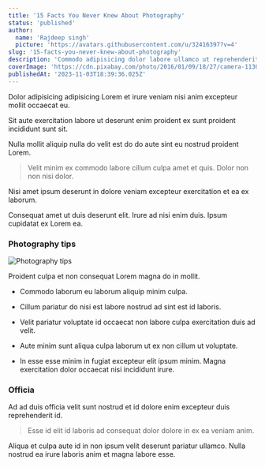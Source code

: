 ```yaml
---
title: '15 Facts You Never Knew About Photography'
status: 'published'
author:
  name: 'Rajdeep singh'
  picture: 'https://avatars.githubusercontent.com/u/32416397?v=4'
slug: '15-facts-you-never-knew-about-photography'
description: 'Commodo adipisicing dolor labore ullamco ut reprehenderit adipisicing magna proident consequat.'
coverImage: 'https://cdn.pixabay.com/photo/2016/01/09/18/27/camera-1130731_1280.jpg'
publishedAt: '2023-11-03T18:39:36.025Z'
---
```


Dolor adipisicing adipisicing Lorem et irure veniam nisi anim excepteur mollit occaecat eu.

Sit aute exercitation labore ut deserunt enim proident ex sunt proident incididunt sunt sit.

Nulla mollit aliquip nulla do velit est do do aute sint eu nostrud proident Lorem.

> Velit minim ex commodo labore cillum culpa amet et quis. Dolor non non nisi dolor.

Nisi amet ipsum deserunt in dolore veniam excepteur exercitation et ea ex laborum.

Consequat amet ut duis deserunt elit. Irure ad nisi enim duis. Ipsum cupidatat ex Lorem ea.

### Photography tips



![Photography tips](https://cdn.pixabay.com/photo/2015/09/03/08/04/photographer-920128_1280.jpg> "an-image-title")

Proident culpa et non consequat Lorem magna do in mollit.

- Commodo laborum eu laborum aliquip minim culpa.

- Cillum pariatur do nisi est labore nostrud ad sint est id laboris.

- Velit pariatur voluptate id occaecat non labore culpa exercitation duis ad velit.

- Aute minim sunt aliqua culpa laborum ut ex non cillum ut voluptate.

- In esse esse minim in fugiat excepteur elit ipsum minim. Magna exercitation dolor occaecat nisi incididunt irure.

### Officia

Ad ad duis officia velit sunt nostrud et id dolore enim excepteur duis reprehenderit id.

> Esse id elit id laboris ad consequat dolor dolore in ex ea veniam anim.

Aliqua et culpa aute id in non ipsum velit deserunt pariatur ullamco. Nulla nostrud ea irure laboris anim et magna labore esse.





